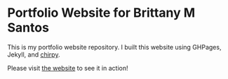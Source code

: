 # Portfolio Website for Brittany M Santos

This is my portfolio website repository. I built this website using GHPages, Jekyll, and [chirpy](https://github.com/cotes2020/jekyll-theme-chirpy).

Please visit [the website](https://www.bmsantos.me) to see it in action!
